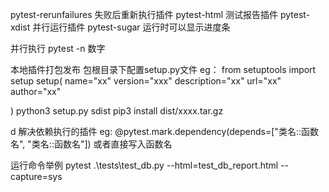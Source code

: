pytest-rerunfailures 失败后重新执行插件
pytest-html 测试报告插件
pytest-xdist 并行运行插件
pytest-sugar 运行时可以显示进度条

并行执行
pytest -n 数字

本地插件打包发布
包根目录下配置setup.py文件
eg：
from setuptools import setup
setup(
    name="xx"
    version="xxx"
    description="xx"
    url="xx"
    author="xx"

)
python3 setup.py sdist
pip3 install dist/xxxx.tar.gz

d 解决依赖执行的插件
eg: @pytest.mark.dependency(depends=["类名::函数名", "类名::函数名"]) 
或者直接写入函数名

运行命令举例
pytest .\tests\test_db.py --html=test_db_report.html --capture=sys
